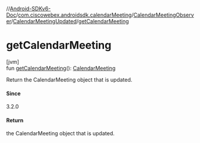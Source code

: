 //[Android-SDKv6-Doc](../../../../index.md)/[com.ciscowebex.androidsdk.calendarMeeting](../../index.md)/[CalendarMeetingObserver](../index.md)/[CalendarMeetingUpdated](index.md)/[getCalendarMeeting](get-calendar-meeting.md)

# getCalendarMeeting

[jvm]\
fun [getCalendarMeeting](get-calendar-meeting.md)(): [CalendarMeeting](../../-calendar-meeting/index.md)

Return the CalendarMeeting object that is updated.

#### Since

3.2.0

#### Return

the CalendarMeeting object that is updated.
